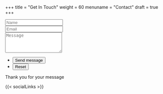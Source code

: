 +++
title = "Get In Touch"
weight = 60
menuname = "Contact"
draft = true
+++

<form id="contactform" method="post" action="https://formspree.io/jens.hooge@gmail.com">
	<div class="field half first">
		<input type="text" name="name" id="name" placeholder="Name"/>
	</div>
	<div class="field half">
		<input type="email" id="email" name="email" placeholder="Email">
	</div>
	<div class="field">
		<textarea name="message" id="message" rows="4" placeholder="Message"></textarea>
	</div>
	<ul class="actions">
		<li><input type="submit" value="Send message" class="special" /></li>
		<li><input type="reset" value="Reset" /></li>
	</ul>
	<input type="hidden" name="_next" value="?sent#formspree" />
	<input type="hidden" name="_subject" value="Subject for your mail like new message" />
	<input type="text" name="_gotcha" style="display:none" />
</form>
<span id="contactformsent">Thank you for your message</span>

<script>
$(document).ready(function($) { 
    $(function(){
        if (window.location.search == "?sent") {
        	$('#contactform').hide();
        	$('#contactformsent').show();
        } else {
        	$('#contactformsent').hide();
        }
    });
});
</script>


{{< socialLinks >}}
